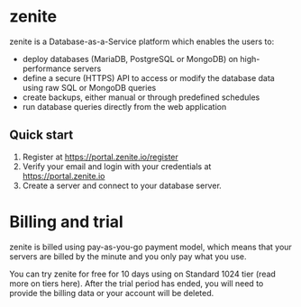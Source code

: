 # zenite

zenite is a Database-as-a-Service platform which enables the users to:

* deploy databases (MariaDB, PostgreSQL or MongoDB) on high-performance servers
* define a secure (HTTPS) API to access or modify the database data using raw SQL or MongoDB queries
* create backups, either manual or through predefined schedules
* run database queries directly from the web application

## Quick start

1. Register at https://portal.zenite.io/register
2. Verify your email and login with your credentials at https://portal.zenite.io
3. Create a server and connect to your database server.

# Billing and trial

zenite is billed using pay-as-you-go payment model, which means that your servers are billed by the minute and you only pay what you use.

You can try zenite for free for 10 days using on Standard 1024 tier (read more on tiers here). After the trial period has ended, you will need to provide the billing data or your account will be deleted.
